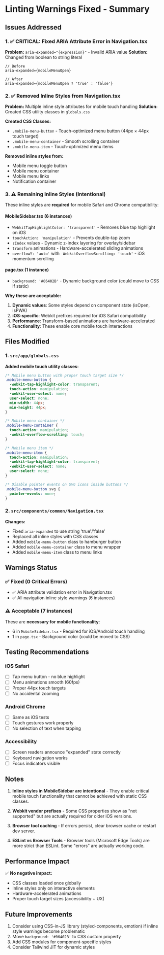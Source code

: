 # Linting Warnings Fixed - Summary

## Issues Addressed

### 1. ✅ CRITICAL: Fixed ARIA Attribute Error in Navigation.tsx
**Problem:** `aria-expanded="{expression}"` - Invalid ARIA value
**Solution:** Changed from boolean to string literal
```tsx
// Before
aria-expanded={mobileMenuOpen}

// After  
aria-expanded={mobileMenuOpen ? 'true' : 'false'}
```

### 2. ✅ Removed Inline Styles from Navigation.tsx
**Problem:** Multiple inline style attributes for mobile touch handling
**Solution:** Created CSS utility classes in `globals.css`

**Created CSS Classes:**
- `.mobile-menu-button` - Touch-optimized menu button (44px × 44px touch target)
- `.mobile-menu-container` - Smooth scrolling container
- `.mobile-menu-item` - Touch-optimized menu items

**Removed inline styles from:**
- Mobile menu toggle button
- Mobile menu container
- Mobile menu links
- Notification container

### 3. ⚠️ Remaining Inline Styles (Intentional)

These inline styles are **required** for mobile Safari and Chrome compatibility:

#### MobileSidebar.tsx (6 instances)
- `WebkitTapHighlightColor: 'transparent'` - Removes blue tap highlight on iOS
- `touchAction: 'manipulation'` - Prevents double-tap zoom
- `zIndex` values - Dynamic z-index layering for overlay/sidebar
- `transform` animations - Hardware-accelerated sliding animations
- `overflowY: 'auto'` with `-WebkitOverflowScrolling: 'touch'` - iOS momentum scrolling

#### page.tsx (1 instance)
- `background: '#06402B'` - Dynamic background color (could move to CSS if static)

**Why these are acceptable:**
1. **Dynamic values**: Some styles depend on component state (isOpen, isPWA)
2. **iOS-specific**: Webkit prefixes required for iOS Safari compatibility
3. **Performance**: Transform-based animations are hardware-accelerated
4. **Functionality**: These enable core mobile touch interactions

## Files Modified

### 1. `src/app/globals.css`
**Added mobile touch utility classes:**
```css
/* Mobile menu button with proper touch target size */
.mobile-menu-button {
  -webkit-tap-highlight-color: transparent;
  touch-action: manipulation;
  -webkit-user-select: none;
  user-select: none;
  min-width: 44px;
  min-height: 44px;
}

/* Mobile menu container */
.mobile-menu-container {
  touch-action: manipulation;
  -webkit-overflow-scrolling: touch;
}

/* Mobile menu item */
.mobile-menu-item {
  touch-action: manipulation;
  -webkit-tap-highlight-color: transparent;
  -webkit-user-select: none;
  user-select: none;
}

/* Disable pointer events on SVG icons inside buttons */
.mobile-menu-button svg {
  pointer-events: none;
}
```

### 2. `src/components/common/Navigation.tsx`
**Changes:**
- Fixed `aria-expanded` to use string 'true'/'false'
- Replaced all inline styles with CSS classes
- Added `mobile-menu-button` class to hamburger button
- Added `mobile-menu-container` class to menu wrapper
- Added `mobile-menu-item` class to menu links

## Warnings Status

### ✅ Fixed (0 Critical Errors)
- ✅ ARIA attribute validation error in Navigation.tsx
- ✅ All navigation inline style warnings (6 instances)

### ⚠️ Acceptable (7 instances)
These are **necessary for mobile functionality**:
- 6 in `MobileSidebar.tsx` - Required for iOS/Android touch handling
- 1 in `page.tsx` - Background color (could be moved to CSS)

## Testing Recommendations

### iOS Safari
- [ ] Tap menu button - no blue highlight
- [ ] Menu animations smooth (60fps)
- [ ] Proper 44px touch targets
- [ ] No accidental zooming

### Android Chrome
- [ ] Same as iOS tests
- [ ] Touch gestures work properly
- [ ] No selection of text when tapping

### Accessibility
- [ ] Screen readers announce "expanded" state correctly
- [ ] Keyboard navigation works
- [ ] Focus indicators visible

## Notes

1. **Inline styles in MobileSidebar are intentional** - They enable critical mobile touch functionality that cannot be achieved with static CSS classes.

2. **Webkit vendor prefixes** - Some CSS properties show as "not supported" but are actually required for older iOS versions.

3. **Browser tool caching** - If errors persist, clear browser cache or restart dev server.

4. **ESLint vs Browser Tools** - Browser tools (Microsoft Edge Tools) are more strict than ESLint. Some "errors" are actually working code.

## Performance Impact

✅ **No negative impact:**
- CSS classes loaded once globally
- Inline styles only on interactive elements
- Hardware-accelerated animations
- Proper touch target sizes (accessibility + UX)

## Future Improvements

1. Consider using CSS-in-JS library (styled-components, emotion) if inline style warnings become problematic
2. Move `background: '#06402B'` to CSS custom property
3. Add CSS modules for component-specific styles
4. Consider Tailwind JIT for dynamic styles
